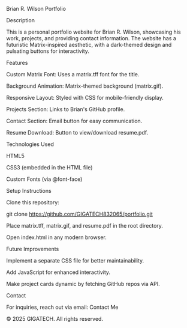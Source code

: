Brian R. Wilson Portfolio

Description

This is a personal portfolio website for Brian R. Wilson, showcasing his work, projects, and providing contact information. The website has a futuristic Matrix-inspired aesthetic, with a dark-themed design and pulsating buttons for interactivity.

Features

Custom Matrix Font: Uses a matrix.tff font for the title.

Background Animation: Matrix-themed background (matrix.gif).

Responsive Layout: Styled with CSS for mobile-friendly display.

Projects Section: Links to Brian's GitHub profile.

Contact Section: Email button for easy communication.

Resume Download: Button to view/download resume.pdf.

Technologies Used

HTML5

CSS3 (embedded in the HTML file)

Custom Fonts (via @font-face)

Setup Instructions

Clone this repository:

git clone https://github.com/GIGATECH832065/portfolio.git

Place matrix.tff, matrix.gif, and resume.pdf in the root directory.

Open index.html in any modern browser.

Future Improvements

Implement a separate CSS file for better maintainability.

Add JavaScript for enhanced interactivity.

Make project cards dynamic by fetching GitHub repos via API.

Contact

For inquiries, reach out via email:
Contact Me

© 2025 GIGATECH. All rights reserved.

